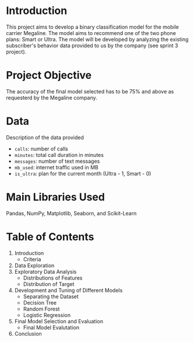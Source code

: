 # Introduction
This project aims to develop a binary classification model for the mobile carrier Megaline. The model aims to recommend one of the two phone plans: Smart or Ultra. The model will be developed by analyzing the existing subscriber's behavior data provided to us by the company (see sprint 3 project).

# Project Objective
The accuracy of the final model selected has to be 75% and above as requesterd by the Megaline company.

# Data
Description of the data provided
- `calls`: number of calls
- `minutes`: total call duration in minutes
- `messages`: number of text messages
- `mb_used`: internet traffic used in MB
- `is_ultra`: plan for the current month (Ultra - 1, Smart - 0)

# Main Libraries Used
Pandas, NumPy, Matplotlib, Seaborn, and Scikit-Learn

# Table of Contents 
1. Introduction
    - Criteria 
2. Data Exploration
3. Exploratory Data Analysis
    - Distributions of Features
    - Distribution of Target
4. Development and Tuning of Different Models
    - Separating the Dataset
    - Decision Tree
    - Random Forest
    - Logistic Regression
5. Final Model Selection and Evaluation
    - Final Model Evalutation
6. Conclusion